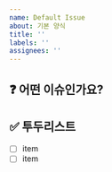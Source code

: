 ```yaml
---
name: Default Issue
about: 기본 양식
title: ''
labels: ''
assignees: ''
---
```


## ❓ 어떤 이슈인가요?


## ✅ 투두리스트

- [ ] item
- [ ] item